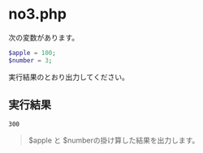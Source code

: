 # no3.php

次の変数があります。

```php
$apple = 100;
$number = 3;
```

実行結果のとおり出力してください。

## 実行結果

```
300
```

> $apple と $numberの掛け算した結果を出力します。
